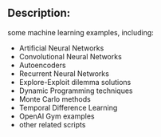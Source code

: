 ## Description:
some machine learning examples, including:
- Artificial Neural Networks
- Convolutional Neural Networks
- Autoencoders
- Recurrent Neural Networks
- Explore-Exploit dilemma solutions
- Dynamic Programming techniques
- Monte Carlo methods
- Temporal Difference Learning
- OpenAI Gym examples
- other related scripts
